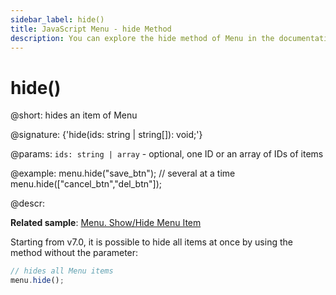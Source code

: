 ```yaml
---
sidebar_label: hide()
title: JavaScript Menu - hide Method 
description: You can explore the hide method of Menu in the documentation of the DHTMLX JavaScript UI library. Browse developer guides and API reference, try out code examples and live demos, and download a free 30-day evaluation version of DHTMLX Suite 7.
---
```


# hide()

@short: hides an item of Menu

@signature: {'hide(ids: string | string[]): void;'}

@params:
`ids: string | array` - optional, one ID or an array of IDs of items

@example:
menu.hide("save_btn");
// several at a time
menu.hide(["cancel_btn","del_btn"]);

@descr:

**Related sample**: [Menu. Show/Hide Menu Item](https://snippet.dhtmlx.com/a9vbhxgd)

Starting from v7.0, it is possible to hide all items at once by using the method without the parameter:

~~~js
// hides all Menu items
menu.hide();
~~~
